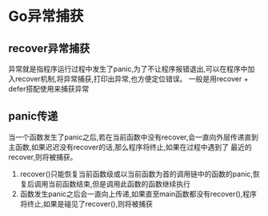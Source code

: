# Go异常捕获

## recover异常捕获

异常就是指程序运行过程中发生了panic,为了不让程序报错退出,可以在程序中加入recover机制,将异常捕获,打印出异常,也方便定位错误。
一般是用recover + defer搭配使用来捕获异常

## panic传递

当一个函数发生了panic之后,若在当前函数中没有recover,会一直向外层传递直到主函数,如果迟迟没有recover的话,那么程序将终止,如果在过程中遇到了
最近的recover,则将被捕获。
1. recover()只能恢复当前函数级或以当前函数为首的调用链中的函数的panic,恢复后调用当前函数结束,但是调用此函数的函数继续执行
2. 函数发生panic之后会一直向上传递,如果直至main函数都没有recover(),程序将终止,如果是碰见了recover(),则将被捕获
